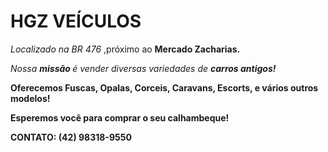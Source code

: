 
  <p> <p align=center </p> <h1> <b> HGZ VEÍCULOS </b> </h1>
 <p> <i> Localizado na BR 476 </i>,próximo ao <b> Mercado Zacharias.</b> </p>
<p> <i> Nossa <b> missão </b> é vender diversas variedades de <b> carros </b> <b> antigos!<b> </i> </p>
<p> Oferecemos <b> Fuscas, Opalas, Corceis, Caravans, Escorts, </b> e vários outros modelos! </p>
<p> Esperemos você para comprar o seu <b> calhambeque! </b> </p>

<p> <b> CONTATO: </b> (42) 98318-9550 </b> </p>
